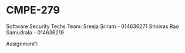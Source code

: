 # CMPE-279
Software Security Techs
Team:
Sreeja Sriram - 014636271
Srinivas Rao Samudrala - 014636219

Assignment1:
